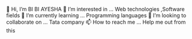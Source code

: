 👋 Hi, I’m BI BI AYESHA
👀 I’m interested in ... Web technologies ,Software fields
🌱 I’m currently learning ... Programming languages
💞️ I’m looking to collaborate on ... Tata company
📫 How to reach me ... Help me out from this
